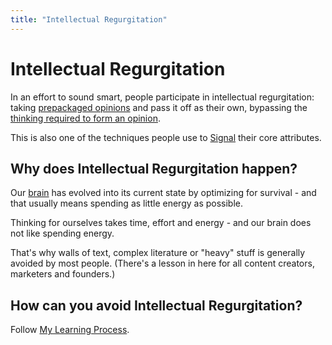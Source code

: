 ```yaml
---
title: "Intellectual Regurgitation"
---
```

# Intellectual Regurgitation
In an effort to sound smart, people participate in intellectual regurgitation: taking [prepackaged opinions](prepackaged%20opinions) and pass it off as their own, bypassing the [thinking required to form an opinion](thinking%20required%20to%20form%20an%20opinion). 

This is also one of the techniques people use to [Signal](Signal.md) their core attributes.

## Why does Intellectual Regurgitation happen?
Our [brain](brain) has evolved into its current state by optimizing for survival - and that usually means spending as little energy as possible.

Thinking for ourselves takes time, effort and energy - and our brain does not like spending energy.

That's why walls of text, complex literature or "heavy" stuff is generally avoided by most people. (There's a lesson in here for all content creators, marketers and founders.)

## How can you avoid Intellectual Regurgitation?
Follow [My Learning Process](My%20Learning%20Process.md).